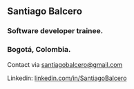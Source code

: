 ## Santiago Balcero
### Software developer trainee.
### Bogotá, Colombia.

Contact via santiagobalcero@gmail.com

Linkedin: [linkedin.com/in/SantiagoBalcero](linkedin.com/in/SantiagoBalcero)
